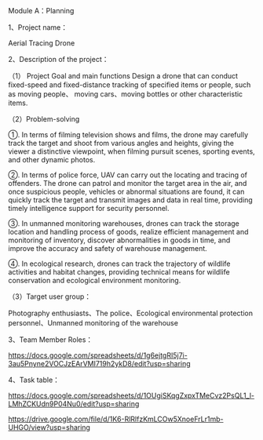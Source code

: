 Module A：Planning

1、Project name：

Aerial Tracing Drone

2、Description of the project：

（1） Project Goal and main functions
Design a drone that can conduct fixed-speed and fixed-distance tracking of specified items or people, such as moving people、 moving cars、moving bottles or other characteristic items.

（2）Problem-solving

①. In terms of filming television shows and films, the drone may carefully track the target and shoot from various angles and heights, giving the viewer a distinctive viewpoint, when filming pursuit scenes, sporting events, and other dynamic photos.

②. In terms of police force, UAV can carry out the locating and tracing of offenders. The drone can patrol and monitor the target area in the air, and once suspicious people, vehicles or abnormal situations are found, it can quickly track the target and transmit images and data in real time, providing timely intelligence support for security personnel.

③. In unmanned monitoring warehouses, drones can track the storage location and handling process of goods, realize efficient management and monitoring of inventory, discover abnormalities in goods in time, and improve the accuracy and safety of warehouse management.

④. In ecological research, drones can track the trajectory of wildlife activities and habitat changes, providing technical means for wildlife conservation and ecological environment monitoring.

（3）Target user group：

Photography enthusiasts、The police、Ecological environmental protection personnel、Unmanned monitoring of the warehouse

3、Team Member Roles：

https://docs.google.com/spreadsheets/d/1g6ejtgRI5j7i-3au5Pnyne2VOCJzEArVMI719h2ykD8/edit?usp=sharing

4、Task table：

https://docs.google.com/spreadsheets/d/1OUgiSKqgZxpxTMeCvz2PsQL1_l-LMhZCKUdn9P04Nu0/edit?usp=sharing



https://drive.google.com/file/d/1K6-RlRlfzKmLCOw5XnoeFrLr1mb-UHGO/view?usp=sharing
